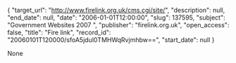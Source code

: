 {
  "target_url": "http://www.firelink.org.uk/cms.cgi/site/", 
  "description": null, 
  "end_date": null, 
  "date": "2006-01-01T12:00:00", 
  "slug": 137595, 
  "subject": "Government Websites 2007 ", 
  "publisher": "firelink.org.uk", 
  "open_access": false, 
  "title": "Fire link", 
  "record_id": "20060101T120000/sfoA5jdul0TMHWqRvjmhbw==", 
  "start_date": null
}

None